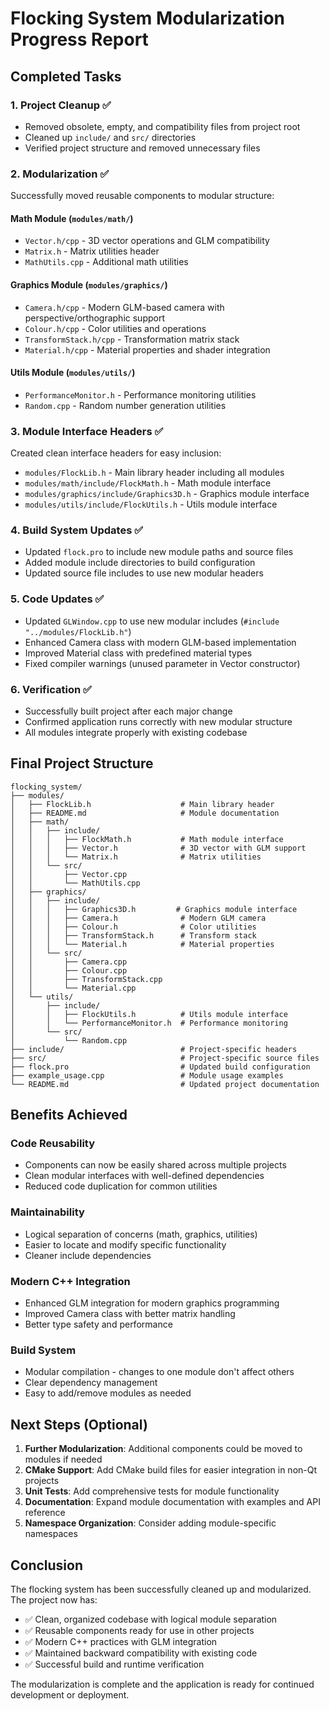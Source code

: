 # Flocking System Modularization Progress Report

## Completed Tasks

### 1. Project Cleanup ✅
- Removed obsolete, empty, and compatibility files from project root
- Cleaned up `include/` and `src/` directories  
- Verified project structure and removed unnecessary files

### 2. Modularization ✅
Successfully moved reusable components to modular structure:

#### Math Module (`modules/math/`)
- `Vector.h/cpp` - 3D vector operations and GLM compatibility
- `Matrix.h` - Matrix utilities header
- `MathUtils.cpp` - Additional math utilities

#### Graphics Module (`modules/graphics/`)  
- `Camera.h/cpp` - Modern GLM-based camera with perspective/orthographic support
- `Colour.h/cpp` - Color utilities and operations
- `TransformStack.h/cpp` - Transformation matrix stack
- `Material.h/cpp` - Material properties and shader integration

#### Utils Module (`modules/utils/`)
- `PerformanceMonitor.h` - Performance monitoring utilities
- `Random.cpp` - Random number generation utilities

### 3. Module Interface Headers ✅
Created clean interface headers for easy inclusion:
- `modules/FlockLib.h` - Main library header including all modules
- `modules/math/include/FlockMath.h` - Math module interface
- `modules/graphics/include/Graphics3D.h` - Graphics module interface  
- `modules/utils/include/FlockUtils.h` - Utils module interface

### 4. Build System Updates ✅
- Updated `flock.pro` to include new module paths and source files
- Added module include directories to build configuration
- Updated source file includes to use new modular headers

### 5. Code Updates ✅
- Updated `GLWindow.cpp` to use new modular includes (`#include "../modules/FlockLib.h"`)
- Enhanced Camera class with modern GLM-based implementation
- Improved Material class with predefined material types
- Fixed compiler warnings (unused parameter in Vector constructor)

### 6. Verification ✅
- Successfully built project after each major change
- Confirmed application runs correctly with new modular structure
- All modules integrate properly with existing codebase

## Final Project Structure

```
flocking_system/
├── modules/
│   ├── FlockLib.h                    # Main library header
│   ├── README.md                     # Module documentation
│   ├── math/
│   │   ├── include/
│   │   │   ├── FlockMath.h           # Math module interface
│   │   │   ├── Vector.h              # 3D vector with GLM support
│   │   │   └── Matrix.h              # Matrix utilities
│   │   └── src/
│   │       ├── Vector.cpp
│   │       └── MathUtils.cpp
│   ├── graphics/
│   │   ├── include/
│   │   │   ├── Graphics3D.h         # Graphics module interface  
│   │   │   ├── Camera.h              # Modern GLM camera
│   │   │   ├── Colour.h              # Color utilities
│   │   │   ├── TransformStack.h      # Transform stack
│   │   │   └── Material.h            # Material properties
│   │   └── src/
│   │       ├── Camera.cpp
│   │       ├── Colour.cpp
│   │       ├── TransformStack.cpp
│   │       └── Material.cpp
│   └── utils/
│       ├── include/
│       │   ├── FlockUtils.h          # Utils module interface
│       │   └── PerformanceMonitor.h  # Performance monitoring
│       └── src/
│           └── Random.cpp
├── include/                          # Project-specific headers
├── src/                              # Project-specific source files
├── flock.pro                         # Updated build configuration
├── example_usage.cpp                 # Module usage examples
└── README.md                         # Updated project documentation
```

## Benefits Achieved

### Code Reusability
- Components can now be easily shared across multiple projects
- Clean modular interfaces with well-defined dependencies
- Reduced code duplication for common utilities

### Maintainability  
- Logical separation of concerns (math, graphics, utilities)
- Easier to locate and modify specific functionality
- Cleaner include dependencies

### Modern C++ Integration
- Enhanced GLM integration for modern graphics programming
- Improved Camera class with better matrix handling
- Better type safety and performance

### Build System
- Modular compilation - changes to one module don't affect others
- Clear dependency management
- Easy to add/remove modules as needed

## Next Steps (Optional)

1. **Further Modularization**: Additional components could be moved to modules if needed
2. **CMake Support**: Add CMake build files for easier integration in non-Qt projects  
3. **Unit Tests**: Add comprehensive tests for module functionality
4. **Documentation**: Expand module documentation with examples and API reference
5. **Namespace Organization**: Consider adding module-specific namespaces

## Conclusion

The flocking system has been successfully cleaned up and modularized. The project now has:
- ✅ Clean, organized codebase with logical module separation
- ✅ Reusable components ready for use in other projects
- ✅ Modern C++ practices with GLM integration
- ✅ Maintained backward compatibility with existing code
- ✅ Successful build and runtime verification

The modularization is complete and the application is ready for continued development or deployment.
